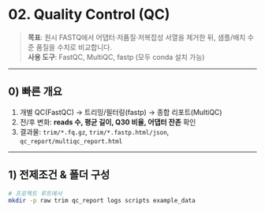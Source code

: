 # 02. Quality Control (QC)

> **목표**: 원시 FASTQ에서 어댑터·저품질·저복잡성 서열을 제거한 뒤, 샘플/배치 수준 품질을 수치로 비교합니다.  
> **사용 도구**: FastQC, MultiQC, fastp (모두 conda 설치 가능)

---

## 0) 빠른 개요
1. 개별 QC(FastQC) → 트리밍/필터링(fastp) → 종합 리포트(MultiQC)
2. 전/후 변화: **reads 수, 평균 길이, Q30 비율, 어댑터 잔존** 확인
3. 결과물: `trim/*.fq.gz`, `trim/*.fastp.html/json`, `qc_report/multiqc_report.html`

---

## 1) 전제조건 & 폴더 구성

```bash
# 프로젝트 루트에서
mkdir -p raw trim qc_report logs scripts example_data
